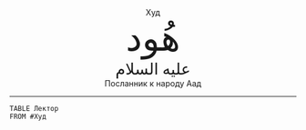 <div style="text-align: center;">Худ</div> <div style="font-family: Uthmanic; font-size: 4rem; text-align: center;">هُود</div> <div style="font-family: Uthmanic; font-size: 1.75rem; text-align: center;">عليه السلام</div> <div style="text-align: center;">Посланник к народу Аад</div> <hr>

```dataview
TABLE Лектор
FROM #Худ
```